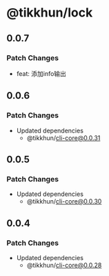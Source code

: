 # @tikkhun/lock

## 0.0.7

### Patch Changes

- feat: 添加info输出

## 0.0.6

### Patch Changes

- Updated dependencies
  - @tikkhun/cli-core@0.0.31

## 0.0.5

### Patch Changes

- Updated dependencies
  - @tikkhun/cli-core@0.0.30

## 0.0.4

### Patch Changes

- Updated dependencies
  - @tikkhun/cli-core@0.0.28
